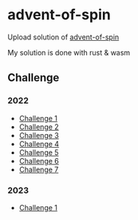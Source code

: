 # advent-of-spin

Upload solution of [advent-of-spin](https://github.com/fermyon/advent-of-spin)

My solution is done with rust & wasm

## Challenge

### 2022

-   [Challenge 1](./2022/CHALLENGE-1/README.md)
-   [Challenge 2](./2022/CHALLENGE-2/README.md)
-   [Challenge 3](./2022/CHALLENGE-3/README.md)
-   [Challenge 4](./2022/CHALLENGE-4/README.md)
-   [Challenge 5](./2022/CHALLENGE-5/README.md)
-   [Challenge 6](./2022/CHALLENGE-6/README.md)
-   [Challenge 7](./2022/CHALLENGE-7/README.md)

### 2023

-   [Challenge 1](./2023/CHALLENGE-1/README.md)